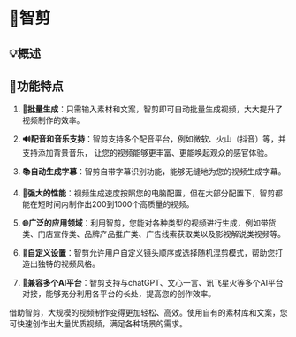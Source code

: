 # 🎥智剪

## 💡概述
## 🎯功能特点 

1. **🚀批量生成**：只需输入素材和文案，智剪即可自动批量生成视频，大大提升了视频制作的效率。

2. **🔊配音和音乐支持**：智剪支持多个配音平台，例如微软、火山（抖音）等，并支持添加背景音乐， 让您的视频能够更丰富、更能唤起观众的感官体验。

3. **📚自动生成字幕**：智剪自带字幕识别功能，能够无缝地为您的视频生成字幕。

4. **💪强大的性能**：视频生成速度按照您的电脑配置，但在大部分配置下，智剪都能在短时间内制作出200到1000个高质量的视频。

5. **🌐广泛的应用领域**：利用智剪，您能对各种类型的视频进行生成，例如带货类、门店宣传类、品牌产品推广类、广告线索获取类以及影视解说类视频等。

6. **🎨自定义设置**：智剪允许用户自定义镜头顺序或选择随机混剪模式，帮助您打造出独特的视频风格。

7. **🧩兼容多个AI平台**：智剪支持与chatGPT、文心一言、讯飞星火等多个AI平台对接，能够充分利用各平台的长处，提高您的创作效率。

借助智剪，大规模的视频制作变得更加轻松、高效。使用自有的素材库和文案，您可快速创作出大量优质视频，满足各种场景的需求。